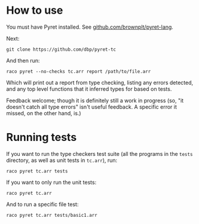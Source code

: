 # How to use

You must have Pyret installed. See
[github.com/brownplt/pyret-lang](https://github.com/brownplt/pyret-lang).

Next:

    git clone https://github.com/dbp/pyret-tc

And then run:

    raco pyret --no-checks tc.arr report /path/to/file.arr

Which will print out a report from type checking, listing any errors
detected, and any top level functions that it inferred types for based
on tests.

Feedback welcome; though it is definitely still a work in progress
(so, "it doesn't catch all type errors" isn't useful feedback. A
specific error it missed, on the other hand, is.)


# Running tests

If you want to run the type checkers test suite (all the programs in
the `tests` directory, as well as unit tests in `tc.arr`), run:

    raco pyret tc.arr tests

If you want to only run the unit tests:

    raco pyret tc.arr

And to run a specific file test:

    raco pyret tc.arr tests/basic1.arr

